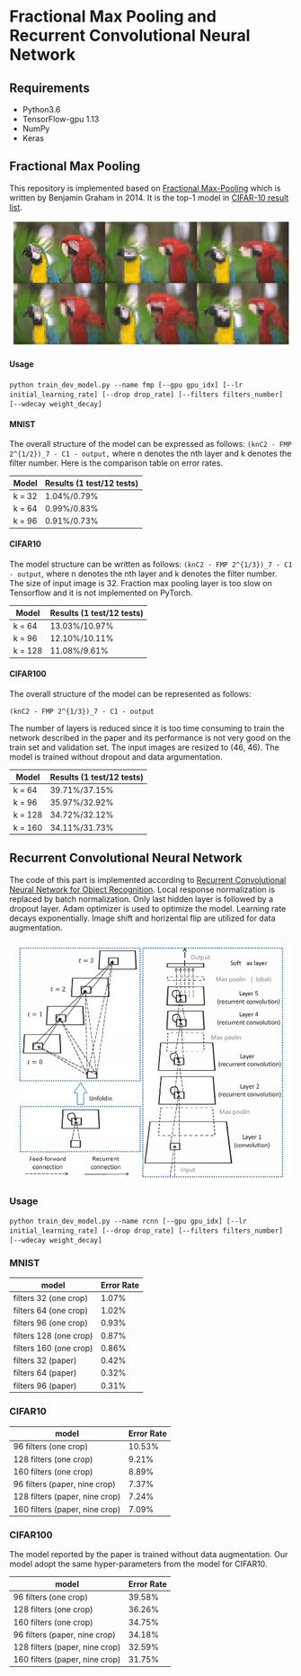 # Fractional Max Pooling and Recurrent Convolutional Neural Network

## Requirements
- Python3.6
- TensorFlow-gpu 1.13
- NumPy
- Keras

## Fractional Max Pooling
This repository is implemented based on [Fractional Max-Pooling](https://arxiv.org/abs/1412.6071) which is written by Benjamin Graham in 2014. It is the top-1 model in [CIFAR-10 result list](http://rodrigob.github.io/are_we_there_yet/build/classification_datasets_results.html#43494641522d3130).

![The effect of fractional max-pooling](./imgs/fractional_max_pooling.png)

#### Usage
`python train_dev_model.py --name fmp [--gpu gpu_idx] [--lr initial_learning_rate] [--drop drop_rate] [--filters filters_number] [--wdecay weight_decay]`

#### MNIST
The overall structure of the model can be expressed as follows: `(knC2 - FMP 2^{1/2})_7 - C1 - output,` where n denotes the nth layer and k denotes the filter number. 
Here is the comparison table on error rates.  

| Model						 	| Results (1 test/12 tests)	| 
|---------------------------	|----------------------		|	
| k = 32					   	|   1.04%/0.79%             |	
| k = 64        		        |   0.99%/0.83%             |	
| k = 96 						|	0.91%/0.73%				|		

#### CIFAR10
The model structure can be written as follows: `(knC2 - FMP 2^{1/3})_7 - C1 - output`, where n denotes the nth layer and k denotes the filter number. 
The size of input image is 32. 
Fraction max pooling layer is too slow on Tensorflow and it is not implemented on PyTorch. 

| Model						 	| Results (1 test/12 tests)	|
|---------------------------	|----------------------		|
| k = 64						|	13.03%/10.97%			|
| k = 96					   	|   12.10%/10.11%            |
| k = 128		                |   11.08%/9.61%            |

#### CIFAR100
The overall structure of the model can be represented as follows:
```
(knC2 - FMP 2^{1/3})_7 - C1 - output
```
The number of layers is reduced since it is too time consuming to train the network described in the paper and its performance is not very good on the train set and validation set. The input images are resized to (46, 46). The model is trained without dropout and data argumentation.

| Model						 	| Results (1 test/12 tests)	| 
|---------------------------	|----------------------		|
| k = 64				   		|   39.71%/37.15%           |	
| k = 96			            |   35.97%/32.92%           |	
| k = 128						|	34.72%/32.12%			|
| k = 160						| 	34.11%/31.73%			|


## Recurrent Convolutional Neural Network
The code of this part is implemented according to [Recurrent Convolutional Neural Network for Object Recognition](https://ieeexplore.ieee.org/document/7298958/). 
Local response normalization is replaced by batch normalization. Only last hidden layer is followed by a dropout layer. Adam optimizer is used to optimize the model. Learning rate decays exponentially. Image shift and horizental flip are utilized for data augmentation.

![Recurrent Convolutional Neural Network](./imgs/recurrent_convolutional_neural_network.jpg)

### Usage
`python train_dev_model.py --name rcnn [--gpu gpu_idx] [--lr initial_learning_rate] [--drop drop_rate] [--filters filters_number] [--wdecay weight_decay]`

### MNIST

| model                      	| Error Rate    	| 
|---------------------------	|----------------	|
| filters 32 (one crop)			|	1.07%			|
| filters 64 (one crop)			|	1.02%			|
| filters 96 (one crop)			|   0.93%           |	
| filters 128 (one crop)        |   0.87%           |	
| filters 160 (one crop)		|	0.86%			|
| filters 32 (paper)			| 	0.42%			|
| filters 64 (paper)			| 	0.32%			|
| filters 96 (paper)			|	0.31%			|

### CIFAR10

| model                      	| Error Rate        | 
|---------------------------	|-----------------	|
| 96 filters (one crop)			|   10.53%          |
| 128 filters (one crop)		|	9.21%			|
| 160 filters (one crop)		|	8.89%			|
| 96 filters (paper, nine crop) |   7.37%           |
| 128 filters (paper, nine crop)| 	7.24%			|
| 160 filters (paper, nine crop)|	7.09%			|

### CIFAR100
The model reported by the paper is trained without data augmentation. Our model adopt the same hyper-parameters from the model for CIFAR10.

| model                      	| Error Rate        | 
|---------------------------	|-----------------	|
| 96 filters (one crop)			|   39.58%          |
| 128 filters (one crop)		|	36.26%			|
| 160 filters (one crop)		|	34.75%			|
| 96 filters (paper, nine crop) |   34.18%          |
| 128 filters (paper, nine crop)|	32.59%			|
| 160 filters (paper, nine crop)|	31.75%			|	
